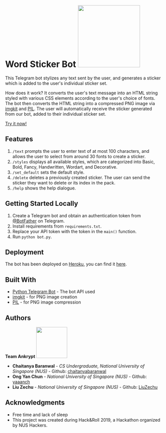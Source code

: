# Word Sticker Bot <img src="https://github.com/chaitanyabaranwal/WordArt_Telegram_Bot/blob/master/images/bot_logo.jpg" width="200" height="200">

This Telegram bot stylizes any text sent by the user, and generates a sticker which is added to the user's individual sticker set.

How does it work? It converts the user's text message into an HTML string styled with various CSS elements according to the user's choice of fonts. The bot then converts the HTML string into a compressed PNG image via [imgkit](https://pypi.org/project/imgkit/) and [PIL](https://pillow.readthedocs.io/en/stable/). The user will automatically receive the sticker generated from our bot, added to their individual sticker set.

[Try it now!](something)

## Features
1. `/text` prompts the user to enter text of at most 100 characters, and allows the user to select from around 30 fonts to create a sticker.
2. `/styles` displays all available styles, which are categorized into Basic, Bold, Fancy, Handwritten, Wordart, and Decorative.
3. `/set_default` sets the default style.
4. `/delete` deletes a previously created sticker. The user can send the sticker they want to delete or its index in the pack.
5. `/help` shows the help dialogue.

## Getting Started Locally
1. Create a Telegram bot and obtain an authentication token from [@BotFather](https://telegram.me/botfather) on Telegram.
2. Install requirements from `requirements.txt`.
3. Replace your API token with the token in the `main()` function.
4. Run `python bot.py`.

## Deployment
The bot has been deployed on [Heroku](https://www.heroku.com/), you can find it [here](link).

## Built With
* [Python Telegram Bot](https://github.com/python-telegram-bot/python-telegram-bot) - The bot API used
* [imgkit](https://pypi.org/project/imgkit/) - for PNG image creation
* [PIL](https://pillow.readthedocs.io/en/stable/) - for PNG image compression

## Authors
**Team Ankrypt** <img src="https://github.com/chaitanyabaranwal/WordArt_Telegram_Bot/blob/master/images/ankrypt-logo.png" width="100" height="100">
* **Chaitanya Baranwal** - *CS Undergraduate, National University of Singapore (NUS)* - Github: [chaitanyabaranwal](https://github.com/chaitanyabaranwal)
* **Ong Yan Chun** - *National University of Singapore (NUS)* - Github: [yaaanch](https://github.com/yaaanch)
* **Liu Zechu** - *National University of Singapore (NUS)* - Github: [LiuZechu](https://github.com/LiuZechu)

## Acknowledgments
* Free time and lack of sleep
* This project was created during Hack&Roll 2019, a Hackathon organized by NUS Hackers.
